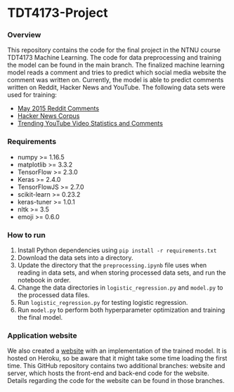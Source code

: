 # TDT4173-Project

### Overview

This repository contains the code for the final project in the NTNU course TDT4173 Machine Learning. The code for data preprocessing and training the model can be found in the main branch. The finalized machine learning model reads a comment and tries to predict which social media website the comment was written on. Currently, the model is able to predict comments written on Reddit, Hacker News and YouTube. The following data sets were used for training:

* [May 2015 Reddit Comments](https://www.kaggle.com/reddit/reddit-comments-may-2015)
* [Hacker News Corpus](https://www.kaggle.com/hacker-news/hacker-news-corpus)
* [Trending YouTube Video Statistics and Comments](https://www.kaggle.com/datasnaek/youtube)

### Requirements

* numpy >= 1.16.5
* matplotlib >= 3.3.2
* TensorFlow >= 2.3.0
* Keras >= 2.4.0
* TensorFlowJS >= 2.7.0
* scikit-learn >= 0.23.2
* keras-tuner >= 1.0.1
* nltk >= 3.5
* emoji >= 0.6.0

### How to run

1. Install Python dependencies using `pip install -r requirements.txt`
1. Download the data sets into a directory.
1. Update the directory that the `preprocessing.ipynb` file uses when reading in data sets, and when storing processed data sets, and run the notebook in order.
1. Change the data directories in `logistic_regression.py` and `model.py` to the processed data files.
1. Run `logistic_regression.py` for testing logistic regression.
1. Run `model.py` to perform both hyperparameter optimization and training the final model.

### Application website

We also created a [website](https://commentclassifier.herokuapp.com/) with an implementation of the trained model. It is hosted on Heroku, so be aware that it might take some time loading the first time. This GitHub repository contains two additional branches: website and server, which hosts the front-end and back-end code for the website. Details regarding the code for the website can be found in those branches.
